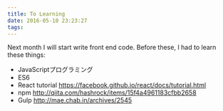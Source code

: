 ```yaml
---
title: To Learning
date: 2016-05-10 23:23:27
tags:
---
```


Next month I will start write front end code.
Before these, I had to learn these things:

* JavaScriptプログラミング
* ES6
* React tutorial
 https://facebook.github.io/react/docs/tutorial.html
* npm
 http://qiita.com/hashrock/items/15f4a4961183cfbb2658
* Gulp
 http://mae.chab.in/archives/2545
